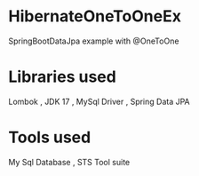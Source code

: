 # HibernateOneToOneEx
SpringBootDataJpa example with @OneToOne 
# Libraries used
Lombok ,
JDK 17 ,
MySql Driver ,
Spring Data JPA 
# Tools used
My Sql Database ,
STS Tool suite


